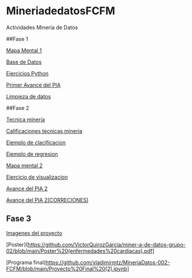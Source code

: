 # MineriadedatosFCFM
Actividades Minería de Datos

##Fase 1

[Mapa Mental 1](https://github.com/KarlaRodriguez-FCFM/MineriadedatosFCFM/blob/main/MapaMental_1_1801994.pdf)

[Base de Datos](https://github.com/vladimirmtz/MineriaDatos-002-FCFM/blob/main/Ej1_BaseDeDatos_Equipo_5.pdf)

[Ejercicios Python](https://github.com/KarlaRodriguez-FCFM/MineriadedatosFCFM/blob/main/Ej_Python_1801994.ipynb)

[Primer Avance del PIA](https://github.com/VictorQuirozGarcia/miner-a-de-datos-grupo-02/blob/main/Avance1_PIA_Equipo5.ipynb)

[Limpieza de datos](https://github.com/VictorQuirozGarcia/miner-a-de-datos-grupo-02/blob/main/Ej_Limpieza_Equipo5.ipynb)


##Fase 2

[Tecnica mineria](https://github.com/VictorQuirozGarcia/miner-a-de-datos-grupo-02/blob/main/Presentacion_Arboles_de_Decision_Equipo-5.pdf)

[Calificaciones tecnicas mineria](https://github.com/VictorQuirozGarcia/miner-a-de-datos-grupo-02/blob/main/Calificacion_Arboles-de-Decision_Equipo-5.pdf)

[Ejemplo de clacificacion](https://github.com/VictorQuirozGarcia/miner-a-de-datos-grupo-02/blob/main/Ejemplo%20clasificacion.ipynb)

[Ejemplo de regresion](https://github.com/VictorQuirozGarcia/miner-a-de-datos-grupo-02/blob/main/Ejemplo%20regresion.ipynb)

[Mapa mental 2](https://github.com/KarlaRodriguez-FCFM/MineriadedatosFCFM/blob/main/MapaMental_2_1801994.pdf)

[Ejercicio de visualizacion](https://github.com/VictorQuirozGarcia/miner-a-de-datos-grupo-02/blob/main/Visualizaci%C3%B3n_5.ipynb)

[Avance del PIA 2](https://github.com/VictorQuirozGarcia/miner-a-de-datos-grupo-02/blob/main/AvancePIA_II_002_5.ipynb)

[Avance del PIA 2(CORRECIONES)](https://github.com/VictorQuirozGarcia/miner-a-de-datos-grupo-02/blob/main/AvancePIA_II_002_5%2C%20correcion.ipynb)

## Fase 3
[Imagenes del proyecto](https://github.com/VictorQuirozGarcia/miner-a-de-datos-grupo-02/tree/main/Imagenes%20proyecto)

[Poster](https://github.com/VictorQuirozGarcia/miner-a-de-datos-grupo-02/blob/main/Poster%20(enfermedades%20cardiacas).pdf]

[Programa final(https://github.com/vladimirmtz/MineriaDatos-002-FCFM/blob/main/Proyecto%20Final%20(2).ipynb]


